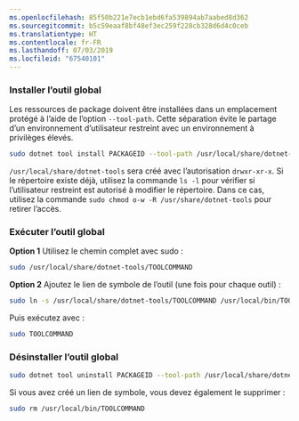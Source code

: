 ```yaml
---
ms.openlocfilehash: 85f50b221e7ecb1ebd6fa539894ab7aabed8d362
ms.sourcegitcommit: b5c59eaaf8bf48ef3ec259f228cb328d6d4c0ceb
ms.translationtype: HT
ms.contentlocale: fr-FR
ms.lasthandoff: 07/03/2019
ms.locfileid: "67540101"
---
```

### <a name="install-the-global-tool"></a>Installer l’outil global

Les ressources de package doivent être installées dans un emplacement protégé à l’aide de l’option `--tool-path`. Cette séparation évite le partage d’un environnement d’utilisateur restreint avec un environnement à privilèges élevés.

```bash
sudo dotnet tool install PACKAGEID --tool-path /usr/local/share/dotnet-tools
```

`/usr/local/share/dotnet-tools` sera créé avec l’autorisation `drwxr-xr-x`. Si le répertoire existe déjà, utilisez la commande `ls -l` pour vérifier si l’utilisateur restreint est autorisé à modifier le répertoire. Dans ce cas, utilisez la commande `sudo chmod o-w -R /usr/share/dotnet-tools` pour retirer l’accès.

### <a name="run-the-global-tool"></a>Exécuter l’outil global

**Option 1** Utilisez le chemin complet avec sudo :

```bash
sudo /usr/local/share/dotnet-tools/TOOLCOMMAND
```

**Option 2** Ajoutez le lien de symbole de l’outil (une fois pour chaque outil) :

```bash
sudo ln -s /usr/local/share/dotnet-tools/TOOLCOMMAND /usr/local/bin/TOOLCOMMAND
```

Puis exécutez avec :

```bash
sudo TOOLCOMMAND
```

### <a name="uninstall-the-global-tool"></a>Désinstaller l’outil global

```bash
sudo dotnet tool uninstall PACKAGEID --tool-path /usr/local/share/dotnet-tools
```

Si vous avez créé un lien de symbole, vous devez également le supprimer :

```bash
sudo rm /usr/local/bin/TOOLCOMMAND
```
